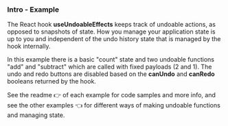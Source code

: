 ### Intro - Example

The React hook **useUndoableEffects** keeps track of undoable actions, as opposed to snapshots of state. How you manage your application state is up to you and independent of the undo history state that is managed by the hook internally.

In this example there is a basic "count" state and two undoable functions "add" and "subtract" which are called with fixed payloads (2 and 1). The undo and redo buttons are disabled based on the **canUndo** and **canRedo** booleans returned by the hook.

See the readme 👉 of each example for code samples and more info, and see the other examples 👈 for different ways of making undoable functions and managing state.
